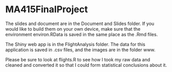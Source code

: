 # MA415FinalProject

The slides and document are in the Document and Slides folder. If you would like to build them on your own device, make sure that the environment environ.RData is saved in the same place as the .Rmd files.

The Shiny web app is in the FlightAnalysis folder. The data for this application is saved in .csv files, and the images are in the folder www.

Please be sure to look at flights.R to see how I took my raw data and cleaned and converted it so that I could form statistical conclusions about it.
